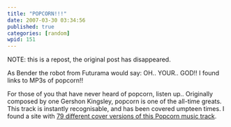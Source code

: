 ```yaml
---
title: "POPCORN!!!"
date: 2007-03-30 03:34:56
published: true
categories: [random]
wpid: 151
---
```


NOTE: this is a repost, the original post has disappeared.

As Bender the robot from Futurama would say: OH.. YOUR.. GOD!! I found links to MP3s of popcorn!!

For those of you that have never heard of popcorn, listen up.. Originally composed by one Gershon Kingsley, popcorn is one of the all-time greats. This track is instantly recognisable, and has been covered umpteen times. I found a site with [79 different cover versions of this Popcorn music track](https://blog.wfmu.org/freeform/2007/03/79_versions_of_.html).